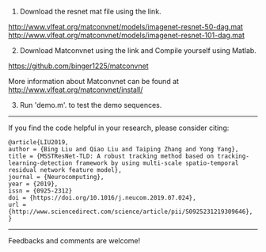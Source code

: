 
1. Download the resnet mat file using the link.

http://www.vlfeat.org/matconvnet/models/imagenet-resnet-50-dag.mat
http://www.vlfeat.org/matconvnet/models/imagenet-resnet-101-dag.mat


2. Download Matconvnet using the link and Compile yourself using Matlab. 

https://github.com/binger1225/matconvnet

More information about Matconvnet can be found at http://www.vlfeat.org/matconvnet/install/


3. Run 'demo.m'. to test the demo sequences. 


*********************************************************************************
If you find the code helpful in your research, please consider citing:

	@article{LIU2019,
	author = {Bing Liu and Qiao Liu and Taiping Zhang and Yong Yang},
	title = {MSSTResNet-TLD: A robust tracking method based on tracking-learning-detection framework by using multi-scale spatio-temporal residual network feature model},
	journal = {Neurocomputing},
	year = {2019},
	issn = {0925-2312}
	doi = {https://doi.org/10.1016/j.neucom.2019.07.024},
	url = {http://www.sciencedirect.com/science/article/pii/S0925231219309646},
	}
*********************************************************************************

Feedbacks and comments are welcome!

